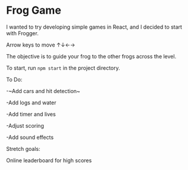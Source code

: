# Frog Game
I wanted to try developing simple games in React, and I decided to start with Frogger.

Arrow keys to move ↑↓←→

The objective is to guide your frog to the other frogs across the level.

To start, run `npm start` in the project directory. 

To Do:

-~Add cars and hit detection~

-Add logs and water

-Add timer and lives

-Adjust scoring

-Add sound effects

Stretch goals:

Online leaderboard for high scores

